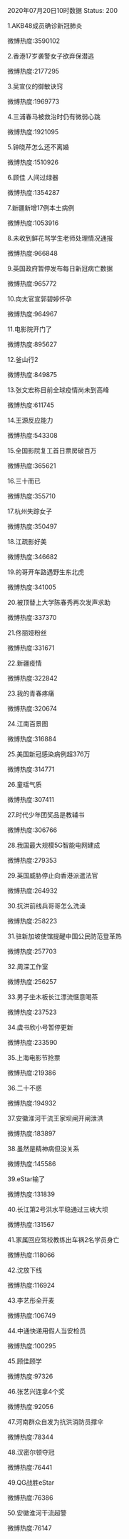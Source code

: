 2020年07月20日10时数据
Status: 200

1.AKB48成员确诊新冠肺炎

微博热度:3590102

2.香港17岁袭警女子欲弃保潜逃

微博热度:2177295

3.吴宣仪的御敏诀窍

微博热度:1969773

4.三浦春马被救治时仍有微弱心跳

微博热度:1921095

5.钟晓芹怎么还不离婚

微博热度:1510926

6.顾佳 人间过绿器

微博热度:1354287

7.新疆新增17例本土病例

微博热度:1053916

8.未收到鲜花骂学生老师处理情况通报

微博热度:966848

9.英国政府暂停发布每日新冠病亡数据

微博热度:965772

10.向太官宣郭碧婷怀孕

微博热度:964967

11.电影院开门了

微博热度:895627

12.釜山行2

微博热度:849875

13.张文宏称目前全球疫情尚未到高峰

微博热度:611745

14.王源反应能力

微博热度:543308

15.全国影院复工首日票房破百万

微博热度:365621

16.三十而已

微博热度:355710

17.杭州失踪女子

微博热度:350497

18.江疏影好美

微博热度:346682

19.的哥开车路遇野生东北虎

微博热度:341005

20.被顶替上大学陈春秀再次发声求助

微博热度:337370

21.佟丽娅粉丝

微博热度:331671

22.新疆疫情

微博热度:322842

23.我的青春疼痛

微博热度:320674

24.江南百景图

微博热度:316884

25.美国新冠感染病例超376万

微博热度:314771

26.童瑶气质

微博热度:307411

27.时代少年团奖品是教辅书

微博热度:306766

28.我国最大规模5G智能电网建成

微博热度:279353

29.英国威胁停止向香港派遣法官

微博热度:264932

30.抗洪前线兵哥哥怎么洗澡

微博热度:258223

31.驻新加坡使馆提醒中国公民防范登革热

微博热度:257703

32.周深工作室

微博热度:256257

33.男子坐木板长江漂流惬意喝茶

微博热度:237523

34.虞书欣小号暂停更新

微博热度:233590

35.上海电影节抢票

微博热度:219386

36.二十不惑

微博热度:194932

37.安徽淮河干流王家坝闸开闸泄洪

微博热度:183897

38.虽然是精神病但没关系

微博热度:145586

39.eStar输了

微博热度:131839

40.长江第2号洪水平稳通过三峡大坝

微博热度:131567

41.家属回应驾校教练出车祸2名学员身亡

微博热度:118066

42.沈放下线

微博热度:116924

43.李艺彤全开麦

微博热度:106749

44.中通快递用假人当安检员

微博热度:100295

45.顾佳顾学

微博热度:97326

46.张艺兴连拿4个奖

微博热度:92056

47.河南群众自发为抗洪消防员撑伞

微博热度:78344

48.汉密尔顿夺冠

微博热度:76441

49.QG战胜eStar

微博热度:76386

50.安徽淮河干流超警

微博热度:76147

